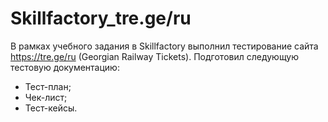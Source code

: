 # Skillfactory_tre.ge/ru
В рамках учебного задания в Skillfactory выполнил тестирование сайта https://tre.ge/ru (Georgian Railway Tickets).
Подготовил следующую тестовую документацию:
- Тест-план;
- Чек-лист;
- Тест-кейсы.
